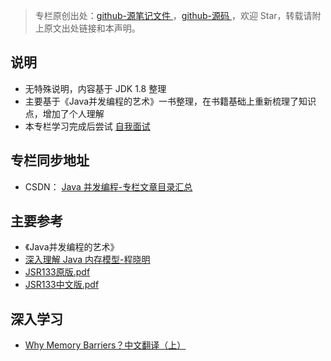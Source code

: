 > 专栏原创出处：[github-源笔记文件 ](https://github.com/GourdErwa/review-notes/tree/master/language/java-concurrency) ，[github-源码 ](https://github.com/GourdErwa/java-advanced/tree/master/java-concurrency)，欢迎 Star，转载请附上原文出处链接和本声明。

## 说明
- 无特殊说明，内容基于 JDK 1.8 整理
- 主要基于《Java并发编程的艺术》一书整理，在书籍基础上重新梳理了知识点，增加了个人理解
- 本专栏学习完成后尝试 [自我面试](https://review-notes.top/interview/java/)

## 专栏同步地址
- CSDN： [Java 并发编程-专栏文章目录汇总](https://blog.csdn.net/xiaohulunb/article/details/103594468)

## 主要参考
- 《Java并发编程的艺术》
- [深入理解 Java 内存模型-程晓明](https://www.infoq.cn/profile/1278512?menu=publish#menu-trace)
- [JSR133原版.pdf](https://github.com/GourdErwa/review-notes/blob/master/language/java-concurrency/_notes//JSR133原版.pdf)
- [JSR133中文版.pdf](https://github.com/GourdErwa/review-notes/blob/master/language/java-concurrency/_notes//JSR133中文版.pdf)

## 深入学习
- [Why Memory Barriers？中文翻译（上）](http://www.wowotech.net/kernel_synchronization/Why-Memory-Barriers.html)